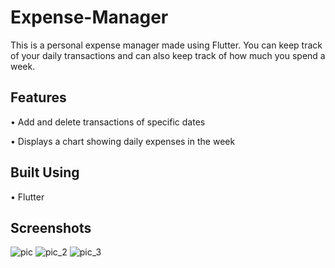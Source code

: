 # Expense-Manager

This is a personal expense manager made using Flutter. You can keep track of your daily transactions and can also keep track of how much you spend a week. 

## Features

• Add and delete transactions of specific dates

• Displays a chart showing daily expenses in the week

## Built Using

• Flutter

## Screenshots

![pic](https://user-images.githubusercontent.com/91311543/188283442-ce891123-3638-4e49-b34d-07c52e03efeb.jpeg)
![pic_2](https://user-images.githubusercontent.com/91311543/188283491-da21e3bb-509c-4161-b4c4-9060f9db7f16.jpeg)
![pic_3](https://user-images.githubusercontent.com/91311543/188283512-d33e4fe8-5490-462a-a9bc-9c733b1469bd.jpeg)

